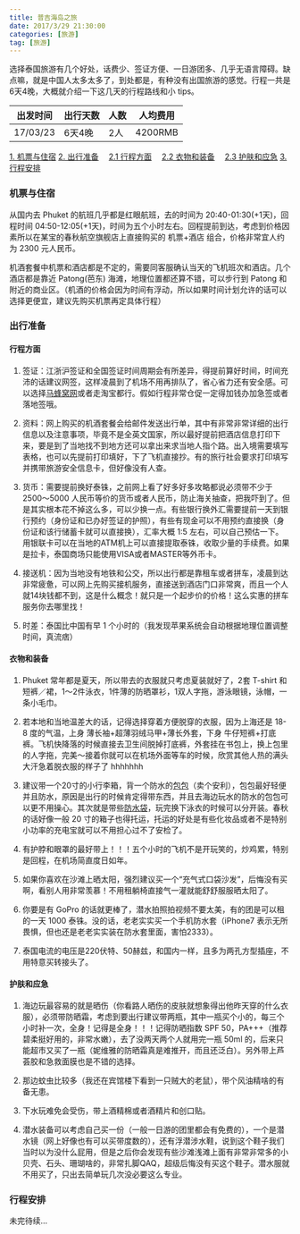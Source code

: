 ```yaml
---
title: 普吉海岛之旅
date: 2017/3/29 21:30:00
categories: [旅游]
tag: [旅游]
---
```


选择泰国旅游有几个好处，话费少、签证方便、一日游团多、几乎无语言障碍。缺点嘛，就是中国人太多太多了，到处都是，有种没有出国旅游的感觉。行程一共是6天4晚，大概就介绍一下这几天的行程路线和小 tips。

| 出发时间  | 出行天数 | 人数  | 人均费用 |
| -------- | ------ | ----- | ---- |
| 17/03/23 | 6天4晚 | 2人 | 4200RMB  |

[1. 机票与住宿](#1)
[2. 出行准备](#2)
　[2.1 行程方面](#2.1)
　[2.2 衣物和装备](#2.2)
　[2.3 护肤和应急](#2.3)
[3. 行程安排](#3)

<h3 id='1'> 机票与住宿 </h3>

从国内去 Phuket 的航班几乎都是红眼航班，去的时间为 20:40-01:30(+1天)，回程时间 04:50-12:05(+1天)，时间为五个小时左右。回程提前到达，考虑到价格因素所以在某宝的春秋航空旗舰店上直接购买的 机票+酒店 组合，价格非常宜人约为 2300 元人民币。

机酒套餐中机票和酒店都是不定的，需要同客服确认当天的飞机班次和酒店。几个酒店都是靠近 Patong(芭东) 海滩，地理位置都还算不错，可以步行到 Patong 和附近的商业区。（机酒的价格会因为时间有浮动，所以如果时间计划允许的话可以选择更便宜，建议先购买机票再定具体行程）

<h3 id='2'> 出行准备 </h3>

<h4 id='2.1'> 行程方面 </h4>

1. 签证：江浙沪签证和全国签证时间周期会有所差异，得提前算好时间，时间充沛的话建议网签，这样凌晨到了机场不用再排队了，省心省力还有安全感。可以选择[马蜂窝网](https://www.mafengwo.cn/sales/visa/)或者走淘宝都行。假如行程非常仓促一定得加钱办加急签或者落地签哦。

2. 资料：网上购买的机酒套餐会给邮件发送出行单，其中有非常非常详细的出行信息以及注意事项，毕竟不是全英文国家，所以最好提前把酒店信息打印下来，要是到了当地找不到地方还可以拿出来求当地人指个路。出入境需要填写表格，也可以先提前打印填好，下了飞机直接抄。有的旅行社会要求打印填写并携带旅游安全信息卡，但好像没有人查。

3. 货币：需要提前换好泰铢，之前网上看了好多好多攻略都说必须带不少于 2500～5000 人民币等价的货币或者人民币，防止海关抽查，把我吓到了。但是其实根本花不掉这么多，可以少换一点。有些银行换外汇需要提前一天到银行预约（身份证和已办好签证的护照），有些有现金可以不用预约直接换（身份证和该行储蓄卡就可以直接换），汇率大概 1:5 左右，可以自己预估一下。用银联卡可以在当地的ATM机上可以直接提取泰铢，收取少量的手续费。如果是拉卡，泰国商场只能使用VISA或者MASTER等外币卡。

4. 接送机：因为当地没有地铁和公交，所以出行都是靠租车或者拼车，凌晨到达非常疲惫，可以网上先购买接机服务，直接送到酒店门口非常爽，而且一个人就14块钱都不到，这是什么概念！就只是一个起步价的价格！这么实惠的拼车服务你去哪里找！

5. 时差：泰国比中国有早 1 个小时的（我发现苹果系统会自动根据地理位置调整时间，真流痞）

<h4 id='2.2'> 衣物和装备 </h4>

1. Phuket 常年都是夏天，所以带去的衣服就只考虑夏装就好了，2套 T-shirt 和短裤／裙，1～2件泳衣，1件薄的防晒罩衫，1双人字拖，游泳眼镜，泳帽，一条小毛巾。

2. 若本地和当地温差大的话，记得选择穿着方便脱穿的衣服，因为上海还是 18-8 度的气温，上身 薄长袖+超薄羽绒马甲+薄长外套，下身 牛仔短裤+打底裤。飞机快降落的时候直接去卫生间脱掉打底裤，外套挂在书包上，换上包里的人字拖，完美～接着你就可以在机场外面等车的时候，欣赏其他人热的满头大汗急着脱衣服的样子了 hhhhhhh

3. 建议带一个20寸的小行李箱，背一个防水的[包包](http://you.163.com/item/detail?id=1052002&_stat_area=mod_2_item_8&_stat_id=1008000&_stat_referer=itemList)（卖个安利），包包最好轻便并且防水，原因是出行的时候肯定得带东西，并且去海边玩水的防水的包包可以更不用操心。其次就是带些[防水袋](https://item.taobao.com/item.htm?spm=a1z10.1-c.w11204763-13968309490.1.PnAa2Z&id=534928289678)，玩完换下泳衣的时候可以分开装。春秋的话好像一般 20 寸的箱子也得托运，托运的好处是有些化妆品或者不是特别小功率的充电宝就可以不用担心过不了安检了。

4. 有护脖和眼罩的最好带上！！！五个小时的飞机不是开玩笑的，炒鸡累，特别是回程，在机场简直度日如年。

5. 如果你喜欢在沙滩上晒太阳，强烈建议买一个“充气式口袋沙发”，后悔没有买啊，看别人用非常羡慕！不用租躺椅直接气一灌就能舒舒服服晒太阳了。

6. 你要是有 GoPro 的话就更棒了，潜水拍照拍视频不要太美，有的团是可以租的一天 1000 泰铢。没的话，老老实实买一个手机防水套（iPhone7 表示无所畏惧，但也还是老老实实装在防水套里面，害怕2333）。

7. 泰国电流的电压是220伏特、50赫兹，和国内一样，且多为两孔方型插座，不用特意买转接头了。

<h4 id='2.3'> 护肤和应急 </h4>

1. 海边玩最容易的就是晒伤（你看路人晒伤的皮肤就想象得出他昨天穿的什么衣服），必须带防晒霜，考虑到要出行建议带两瓶，其中一瓶买个小的，每三个小时补一次，全身！记得是全身！！！记得防晒指数 SPF 50，PA+++（推荐碧柔挺好用的，非常水嫩），去了没两天两个人就用完一瓶 50ml 的，后来只能超市又买了一瓶（妮维雅的防晒霜真是难推开，而且还泛白）。另外带上芦荟胶和急救面膜也是不错的选择。

2. 那边蚊虫比较多（我还在宾馆楼下看到一只贼大的老鼠），带个风油精啥的有备无患。

3. 下水玩难免会受伤，带上酒精棉或者酒精片和创口贴。

4. 潜水装备可以考虑自己买一份（一般一日游的团里都会有免费的），一个是潜水镜（网上好像也有可以买带度数的），还有浮潜涉水鞋，说到这个鞋子我们当时以为没什么屁用，但是之后你会发现有些沙滩浅滩上面有非常非常多的小贝壳、石头、珊瑚啥的，非常扎脚QAQ，超级后悔没有买这个鞋子。潜水服就不用买了，只出去简单玩几次没必要这么专业。

<h3 id='3'> 行程安排 </h3>

未完待续...
